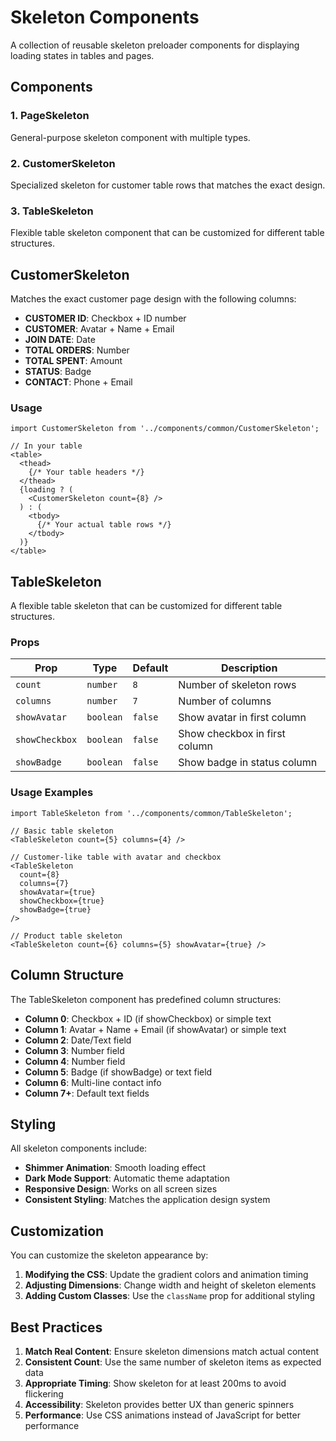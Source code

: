 # Skeleton Components

A collection of reusable skeleton preloader components for displaying loading states in tables and pages.

## Components

### 1. PageSkeleton
General-purpose skeleton component with multiple types.

### 2. CustomerSkeleton
Specialized skeleton for customer table rows that matches the exact design.

### 3. TableSkeleton
Flexible table skeleton component that can be customized for different table structures.

## CustomerSkeleton

Matches the exact customer page design with the following columns:

- **CUSTOMER ID**: Checkbox + ID number
- **CUSTOMER**: Avatar + Name + Email
- **JOIN DATE**: Date
- **TOTAL ORDERS**: Number
- **TOTAL SPENT**: Amount
- **STATUS**: Badge
- **CONTACT**: Phone + Email

### Usage

```tsx
import CustomerSkeleton from '../components/common/CustomerSkeleton';

// In your table
<table>
  <thead>
    {/* Your table headers */}
  </thead>
  {loading ? (
    <CustomerSkeleton count={8} />
  ) : (
    <tbody>
      {/* Your actual table rows */}
    </tbody>
  )}
</table>
```

## TableSkeleton

A flexible table skeleton that can be customized for different table structures.

### Props

| Prop | Type | Default | Description |
|------|------|---------|-------------|
| `count` | `number` | `8` | Number of skeleton rows |
| `columns` | `number` | `7` | Number of columns |
| `showAvatar` | `boolean` | `false` | Show avatar in first column |
| `showCheckbox` | `boolean` | `false` | Show checkbox in first column |
| `showBadge` | `boolean` | `false` | Show badge in status column |

### Usage Examples

```tsx
import TableSkeleton from '../components/common/TableSkeleton';

// Basic table skeleton
<TableSkeleton count={5} columns={4} />

// Customer-like table with avatar and checkbox
<TableSkeleton 
  count={8} 
  columns={7} 
  showAvatar={true} 
  showCheckbox={true} 
  showBadge={true} 
/>

// Product table skeleton
<TableSkeleton count={6} columns={5} showAvatar={true} />
```

## Column Structure

The TableSkeleton component has predefined column structures:

- **Column 0**: Checkbox + ID (if showCheckbox) or simple text
- **Column 1**: Avatar + Name + Email (if showAvatar) or simple text
- **Column 2**: Date/Text field
- **Column 3**: Number field
- **Column 4**: Number field
- **Column 5**: Badge (if showBadge) or text field
- **Column 6**: Multi-line contact info
- **Column 7+**: Default text fields

## Styling

All skeleton components include:

- **Shimmer Animation**: Smooth loading effect
- **Dark Mode Support**: Automatic theme adaptation
- **Responsive Design**: Works on all screen sizes
- **Consistent Styling**: Matches the application design system

## Customization

You can customize the skeleton appearance by:

1. **Modifying the CSS**: Update the gradient colors and animation timing
2. **Adjusting Dimensions**: Change width and height of skeleton elements
3. **Adding Custom Classes**: Use the `className` prop for additional styling

## Best Practices

1. **Match Real Content**: Ensure skeleton dimensions match actual content
2. **Consistent Count**: Use the same number of skeleton items as expected data
3. **Appropriate Timing**: Show skeleton for at least 200ms to avoid flickering
4. **Accessibility**: Skeleton provides better UX than generic spinners
5. **Performance**: Use CSS animations instead of JavaScript for better performance














